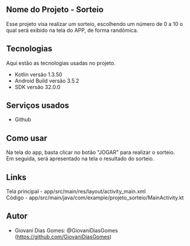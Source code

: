 ## Nome do Projeto - Sorteio

Esse projeto visa realizar um sorteio, escolhendo um número de 0 a 10
o qual será exibido na tela do APP, de forma randômica.
 
 
## Tecnologias 
 
Aqui estão as tecnologias usadas no projeto.
 
* Kotlin versão  1.3.50
* Android Build versão  3.5.2
* SDK versão  32.0.0
 
 
## Serviços usados
 
* Github
 
 
## Como usar
 
Na tela do app, basta clicar no botão "JOGAR" para realizar o sorteio.  
Em seguida, será apresentado na tela o resultado do sorteio.

## Links

Tela principal - app/src/main/res/layout/activity_main.xml  
Código - app/src/main/java/com/example/projeto_sorteio/MainActivity.kt
 

## Autor
 
* Giovani Dias Gomes: @GiovaniDiasGomes (https://github.com/GiovaniDiasGomes)
